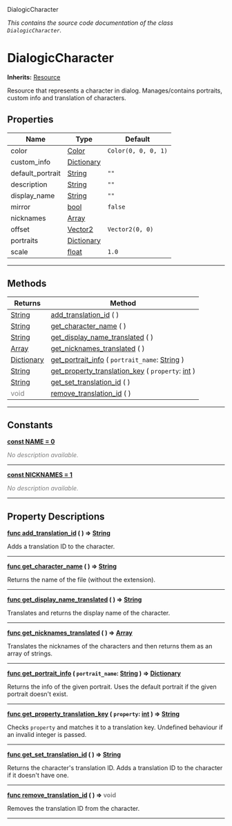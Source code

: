 
<div class="header-banner purple">
<div class="header-label purple">DialogicCharacter</div>
</div>

*This contains the source code documentation of the class `DialogicCharacter`.*
        
# DialogicCharacter
**Inherits:** [Resource](https://docs.godotengine.org/en/latest/classes/class_resource.html#class-resource)

Resource that represents a character in dialog. Manages/contains portraits, custom info and translation of characters.
## Properties
Name | Type | Default 
--- | --- | --- 
color | [Color](https://docs.godotengine.org/en/latest/classes/class_color.html#class-color) |  `Color(0, 0, 0, 1)` 
custom_info | [Dictionary](https://docs.godotengine.org/en/latest/classes/class_dictionary.html#class-dictionary) |   
default_portrait | [String](https://docs.godotengine.org/en/latest/classes/class_string.html#class-string) |  `""` 
description | [String](https://docs.godotengine.org/en/latest/classes/class_string.html#class-string) |  `""` 
display_name | [String](https://docs.godotengine.org/en/latest/classes/class_string.html#class-string) |  `""` 
mirror | [bool](https://docs.godotengine.org/en/latest/classes/class_bool.html#class-bool) |  `false` 
nicknames | [Array](https://docs.godotengine.org/en/latest/classes/class_array.html#class-array) |   
offset | [Vector2](https://docs.godotengine.org/en/latest/classes/class_vector2.html#class-vector2) |  `Vector2(0, 0)` 
portraits | [Dictionary](https://docs.godotengine.org/en/latest/classes/class_dictionary.html#class-dictionary) |   
scale | [float](https://docs.godotengine.org/en/latest/classes/class_float.html#class-float) |  `1.0` 
--- 

## Methods
Returns | Method 
--- | --- 
<span class="hljs-attribute">[String](https://docs.godotengine.org/en/latest/classes/class_string.html#class-string)</span> | [<span class="hljs-title">add_translation_id</span>](#property-add_translation_id) ( ) 
<span class="hljs-attribute">[String](https://docs.godotengine.org/en/latest/classes/class_string.html#class-string)</span> | [<span class="hljs-title">get_character_name</span>](#property-get_character_name) ( ) 
<span class="hljs-attribute">[String](https://docs.godotengine.org/en/latest/classes/class_string.html#class-string)</span> | [<span class="hljs-title">get_display_name_translated</span>](#property-get_display_name_translated) ( ) 
<span class="hljs-attribute">[Array](https://docs.godotengine.org/en/latest/classes/class_array.html#class-array)</span> | [<span class="hljs-title">get_nicknames_translated</span>](#property-get_nicknames_translated) ( ) 
<span class="hljs-attribute">[Dictionary](https://docs.godotengine.org/en/latest/classes/class_dictionary.html#class-dictionary)</span> | [<span class="hljs-title">get_portrait_info</span>](#property-get_portrait_info) ( `portrait_name`: [String](https://docs.godotengine.org/en/latest/classes/class_string.html#class-string) ) 
<span class="hljs-attribute">[String](https://docs.godotengine.org/en/latest/classes/class_string.html#class-string)</span> | [<span class="hljs-title">get_property_translation_key</span>](#property-get_property_translation_key) ( `property`: [int](https://docs.godotengine.org/en/latest/classes/class_int.html#class-int) ) 
<span class="hljs-attribute">[String](https://docs.godotengine.org/en/latest/classes/class_string.html#class-string)</span> | [<span class="hljs-title">get_set_translation_id</span>](#property-get_set_translation_id) ( ) 
<span style = "color: gray">void</span> | [<span class="hljs-title">remove_translation_id</span>](#property-remove_translation_id) ( ) 
--- 
## Constants


<a class="header" id="constant-NAME" href="#constant-NAME">**<span class="hljs-attribute">const</span> <span class="hljs-title">NAME</span><span class="hljs-comment"> = 0</span>**</a>



 <span style = "color: gray">*No description available.*</span> 

---


<a class="header" id="constant-NICKNAMES" href="#constant-NICKNAMES">**<span class="hljs-attribute">const</span> <span class="hljs-title">NICKNAMES</span><span class="hljs-comment"> = 1</span>**</a>



 <span style = "color: gray">*No description available.*</span> 

---
## Property Descriptions



<a class="header" id="property-add_translation_id" href="#property-add_translation_id">**<span class="hljs-attribute">func</span> [<span class="hljs-title">add_translation_id</span>](#property-add_translation_id) ( )</a>  ⇒ <span class="hljs-attribute">[String](https://docs.godotengine.org/en/latest/classes/class_string.html#class-string)</span>** 



Adds a translation ID to the character.

---



<a class="header" id="property-get_character_name" href="#property-get_character_name">**<span class="hljs-attribute">func</span> [<span class="hljs-title">get_character_name</span>](#property-get_character_name) ( )</a>  ⇒ <span class="hljs-attribute">[String](https://docs.godotengine.org/en/latest/classes/class_string.html#class-string)</span>** 



Returns the name of the file (without the extension).

---



<a class="header" id="property-get_display_name_translated" href="#property-get_display_name_translated">**<span class="hljs-attribute">func</span> [<span class="hljs-title">get_display_name_translated</span>](#property-get_display_name_translated) ( )</a>  ⇒ <span class="hljs-attribute">[String](https://docs.godotengine.org/en/latest/classes/class_string.html#class-string)</span>** 



Translates and returns the display name of the character.

---



<a class="header" id="property-get_nicknames_translated" href="#property-get_nicknames_translated">**<span class="hljs-attribute">func</span> [<span class="hljs-title">get_nicknames_translated</span>](#property-get_nicknames_translated) ( )</a>  ⇒ <span class="hljs-attribute">[Array](https://docs.godotengine.org/en/latest/classes/class_array.html#class-array)</span>** 



Translates the nicknames of the characters and then returns them as an array of strings.

---



<a class="header" id="property-get_portrait_info" href="#property-get_portrait_info">**<span class="hljs-attribute">func</span> [<span class="hljs-title">get_portrait_info</span>](#property-get_portrait_info) ( `portrait_name`: [String](https://docs.godotengine.org/en/latest/classes/class_string.html#class-string) )</a>  ⇒ <span class="hljs-attribute">[Dictionary](https://docs.godotengine.org/en/latest/classes/class_dictionary.html#class-dictionary)</span>** 



Returns the info of the given portrait. Uses the default portrait if the given portrait doesn't exist.

---



<a class="header" id="property-get_property_translation_key" href="#property-get_property_translation_key">**<span class="hljs-attribute">func</span> [<span class="hljs-title">get_property_translation_key</span>](#property-get_property_translation_key) ( `property`: [int](https://docs.godotengine.org/en/latest/classes/class_int.html#class-int) )</a>  ⇒ <span class="hljs-attribute">[String](https://docs.godotengine.org/en/latest/classes/class_string.html#class-string)</span>** 



Checks `property` and matches it to a translation key.  Undefined behaviour if an invalid integer is passed.

---



<a class="header" id="property-get_set_translation_id" href="#property-get_set_translation_id">**<span class="hljs-attribute">func</span> [<span class="hljs-title">get_set_translation_id</span>](#property-get_set_translation_id) ( )</a>  ⇒ <span class="hljs-attribute">[String](https://docs.godotengine.org/en/latest/classes/class_string.html#class-string)</span>** 



Returns the character's translation ID. Adds a translation ID to the character if it doesn't have one.

---



<a class="header" id="property-remove_translation_id" href="#property-remove_translation_id">**<span class="hljs-attribute">func</span> [<span class="hljs-title">remove_translation_id</span>](#property-remove_translation_id) ( )</a>  ⇒ <span style = "color: gray">void</span>** 



Removes the translation ID from the character.

---

